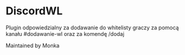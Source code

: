 # DiscordWL

Plugin odpowiedzialny za dodawanie do whitelisty graczy za pomocą kanału #dodawanie-wl oraz za komendę /dodaj <nick> 

Maintained by Monka

